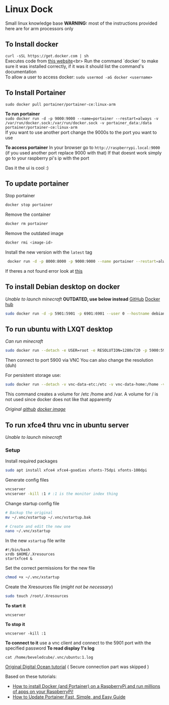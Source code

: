 # Linux Dock
Small linux knowledge base
**WARNING:** most of the instructions provided here are for arm processors only

## To Install docker
`curl -sSL https://get.docker.com | sh`<br>
Executes code from [this website]("https://get.docker.com")<br>
Run the command `docker` to make sure it was installed correctly, if it was it should list the command's documentation<br>
To allow a user to access docker: `sudo usermod -aG docker <username>`<br>

## To Install Portainer
`sudo docker pull portainer/portainer-ce:linux-arm`<br>

**To run portainer**<br>
`sudo docker run -d -p 9000:9000 --name=portainer --restart=always -v /var/run/docker.sock:/var/run/docker.sock -v portainer_data:/data portainer/portainer-ce:linux-arm`<br>
If you want to use another port change the 9000s to the port you want to use<br>

**To access portainer**
In your browser go to `http://raspberrypi.local:9000` (if you used another port replace 9000 with that)
If that doesnt work simply go to your raspberry pi's ip with the port

Das it the ui is cool :)

## To update portainer
Stop portainer
```sh
docker stop portainer
```
Remove the container
```sh
docker rm portainer
```
Remove the outdated image
```sh
docker rmi <image-id>
```

Install the new version with the `latest` tag
```sh
 docker run -d -p 8000:8000 -p 9000:9000 --name portainer --restart=always -v /var/run/docker.sock:/var/run/docker.sock -v portainer_data:/data portainer/portainer-ce:latest
```
If theres a not found error look at [this](https://github.com/portainer/portainer/issues/4143)

## To install Debian desktop on docker
_Unable to launch minecraft_
**OUTDATED, use below instead**
[GitHub](https://github.com/ConSol/docker-headless-vnc-container/) [Docker hub](https://hub.docker.com/r/aicampbell/vnc-ubuntu18-xfce)
```sh
sudo docker run -d -p 5901:5901 -p 6901:6901 --user 0 --hostname debian-desktop consol/debian-xfce-vnc
```
## To run ubuntu with LXQT desktop
_Can run minecraft_
```sh
sudo docker run --detach -e USER=root -e RESOLUTION=1280x720 -p 5900:5900 carlonluca/vnc-desktop:jammy-lxqt
```
Then connect to port 5900 via VNC
You can also change the resolution (duh)

For persistent storage use:
```sh
sudo docker run --detach -v vnc-data-etc:/etc -v vnc-data-home:/home -v vnc-data-var:/var -e USER=root -e RESOLUTION=1280x720 -p 5900:5900 carlonluca/vnc-desktop:jammy-lxqt
 ```
This command creates a volume for /etc /home and /var. A volume for / is not used since docker does not like that apparently

_Original [github](https://github.com/carlonluca/docker-vnc-desktop) [docker image](https://hub.docker.com/r/carlonluca/vnc-desktop)_

## To run xfce4 thru vnc in ubuntu server
_Unable to launch minecraft_
### Setup
Install required packages
```sh
sudo apt install xfce4 xfce4-goodies xfonts-75dpi xfonts-100dpi
```
Generate config files
```sh
vncserver
vncserver -kill :1 # :1 is the monitor index thing
```
Change startup config file
```sh
# Backup the original
mv ~/.vnc/xstartup ~/.vnc/xstartup.bak

# Create and edit the new one
nano ~/.vnc/xstartup
```
In the new `xstartup` file write 
```
#!/bin/bash
xrdb $HOME/.Xresources
startxfce4 &
```
Set the correct permissions for the new file
```sh
chmod +x ~/.vnc/xstartup
```
Create the Xresources file (*might not be necessary*)
```sh
sudo touch /root/.Xresources
```

**To start it**
```
vncserver
```
**To stop it**
```
vncserver -kill :1
```
**To connect to it**
use a vnc client and connect to the 5901 port with the specified password
**To read display 1's log**
```
cat /home/beveledcube/.vnc/ubuntu:1.log
```

[Original Digital Ocean tutorial](https://www.digitalocean.com/community/tutorials/how-to-install-and-configure-vnc-on-ubuntu-22-04) ( Secure connection part was skipped )

Based on these tutorials:
* [How to install Docker (and Portainer) on a RaspberryPi and run millions of apps on your RaspberryPi!](https://youtu.be/O7G3oatg5DA)
* [How to Update Portainer Fast, Simple, and Easy Guide](https://youtu.be/M365jgJ0O2E)
